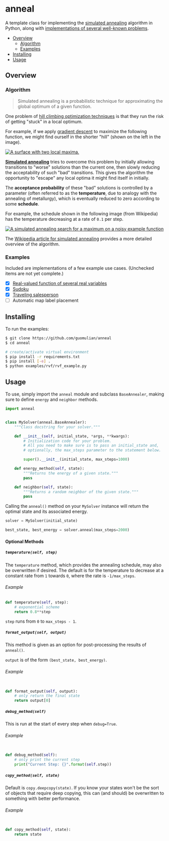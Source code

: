 # anneal
A template class for implementing the [simulated annealing](https://en.wikipedia.org/wiki/Simulated_annealing) algorithm in Python, along with [implementations of several well-known problems](#examples).

- [Overview](#overview)
    - [Algorithm](#algorithm)
    - [Examples](#examples)
- [Installing](#installing)
- [Usage](#usage)

## Overview

### Algorithm
> Simulated annealing is a probabilistic technique for approximating the global optimum of a given function.

One problem of [hill climbing optimization techniques](https://en.wikipedia.org/wiki/Hill_climbing) is that they run the risk of getting "stuck" in a local optimum.

For example, if we apply [gradient descent](https://en.wikipedia.org/wiki/Gradient_descent) to maximize the following function, we might find ourself in the shorter "hill" (shown on the left in the image).

[![A surface with two local maxima.][non-convex-example-image]](https://commons.wikimedia.org/wiki/File:Local_maximum.png)

**[Simulated annealing](https://en.wikipedia.org/wiki/Simulated_annealing)** tries to overcome this problem by initially allowing transitions to "worse" solutions than the current one, then slowly reducing the acceptability of such "bad" transitions. This gives the algorithm the opportunity to "escape" any local optima it might find itself in initially.

The **acceptance probability** of these "bad" solutions is controlled by a parameter (often referred to as the **temperature**, due to analogy with the annealing of metallurgy), which is eventually reduced to zero according to some **schedule**.

For example, the schedule shown in the following image (from Wikipedia) has the temperature decreasing at a rate of `0.1` per step.

[![A simulated annealing search for a maximum on a noisy example function][wikipedia-image]](https://commons.wikimedia.org/wiki/File:Hill_Climbing_with_Simulated_Annealing.gif)

The [Wikipedia article for simulated annealing](https://en.wikipedia.org/wiki/Simulated_annealing) provides a more detailed overview of the algorithm.


### Examples
Included are implementations of a few example use cases. (Unchecked items are not yet complete.)

- [x] [Real-valued function of several real variables](./examples/rvf/)
- [x] [Sudoku](./examples/sudoku/)
- [x] [Traveling salesperson](./examples/tsp/)
- [ ] Automatic map label placement

## Installing
To run the examples:
```bash
$ git clone https://github.com/guomulian/anneal
$ cd anneal

# create/activate virtual environment
$ pip install -r requirements.txt
$ pip install [-e] .
$ python examples/rvf/rvf_example.py
```

## Usage

To use, simply import the `anneal` module and subclass `BaseAnnealer`, making sure to define `energy` and `neighbor` methods.

```python
import anneal


class MySolver(anneal.BaseAnnealer):
    """Class docstring for your solver."""

    def __init__(self, initial_state, *args, **kwargs):
        # Initialization code for your problem.
        # All you need to make sure is to pass an initial_state and,
        # optionally, the max_steps parameter to the statement below.

        super().__init__(initial_state, max_steps=1000)

    def energy_method(self, state):
        """Returns the energy of a given state."""
        pass

    def neighbor(self, state):
        """Returns a random neighbor of the given state."""
        pass
```

Calling the `anneal()` method on your `MySolver` instance will return the optimal state and its associated energy.

```python
solver = MySolver(initial_state)

best_state, best_energy = solver.anneal(max_steps=2000)
```

#### Optional Methods

##### `temperature(self, step)`
The `temperature` method, which provides the annealing schedule, may also be overwritten if desired. The default is for the temperature to decrease at a constant rate from `1` towards `0`, where the rate is `-1/max_steps`.

###### Example
```python
def temperature(self, step):
    # exponential scheme
    return 0.8**step
```
`step` runs from `0` to `max_steps - 1`.

##### `format_output(self, output)`
This method is given as an option for post-processing the results of `anneal()`.

`output` is of the form `(best_state, best_energy)`.

###### Example
```python

def format_output(self, output):
    # only return the final state
    return output[0]
```
##### `debug_method(self)`
This is run at the start of every step when `debug=True`.

###### Example
```python

def debug_method(self):
    # only print the current step
    print("Current Step: {}".format(self.step))
```

##### `copy_method(self, state)`
Default is `copy.deepcopy(state)`. If you know your states won't be the sort of objects that require deep copying, this can (and should) be overwritten to something with better performance.

###### Example
```python

def copy_method(self, state):
    return state
```

[wikipedia-image]: https://upload.wikimedia.org/wikipedia/commons/d/d5/Hill_Climbing_with_Simulated_Annealing.gif
[non-convex-example-image]: https://upload.wikimedia.org/wikipedia/commons/thumb/7/7e/Local_maximum.png/260px-Local_maximum.png
